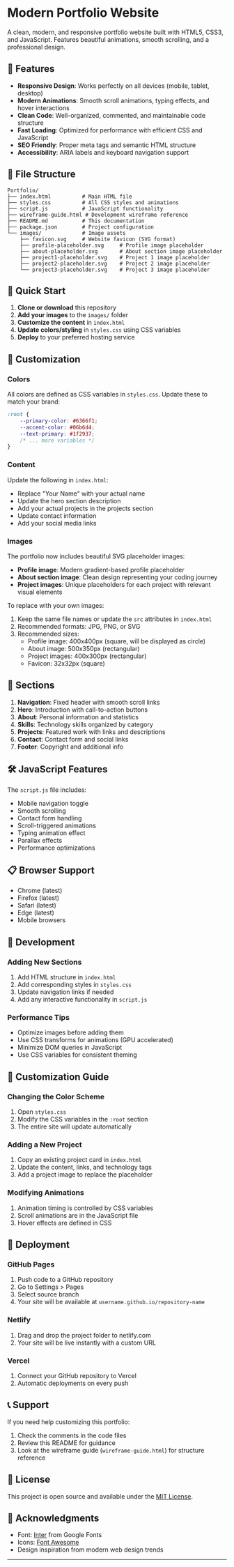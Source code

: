 # Modern Portfolio Website

A clean, modern, and responsive portfolio website built with HTML5, CSS3, and JavaScript. Features beautiful animations, smooth scrolling, and a professional design.

## 🌟 Features

- **Responsive Design**: Works perfectly on all devices (mobile, tablet, desktop)
- **Modern Animations**: Smooth scroll animations, typing effects, and hover interactions
- **Clean Code**: Well-organized, commented, and maintainable code structure
- **Fast Loading**: Optimized for performance with efficient CSS and JavaScript
- **SEO Friendly**: Proper meta tags and semantic HTML structure
- **Accessibility**: ARIA labels and keyboard navigation support

## 📁 File Structure

```
Portfolio/
├── index.html          # Main HTML file
├── styles.css          # All CSS styles and animations
├── script.js           # JavaScript functionality
├── wireframe-guide.html # Development wireframe reference
├── README.md           # This documentation
├── package.json        # Project configuration
└── images/             # Image assets
    ├── favicon.svg     # Website favicon (SVG format)
    ├── profile-placeholder.svg     # Profile image placeholder
    ├── about-placeholder.svg       # About section image placeholder
    ├── project1-placeholder.svg    # Project 1 image placeholder
    ├── project2-placeholder.svg    # Project 2 image placeholder
    └── project3-placeholder.svg    # Project 3 image placeholder
```

## 🚀 Quick Start

1. **Clone or download** this repository
2. **Add your images** to the `images/` folder
3. **Customize the content** in `index.html`
4. **Update colors/styling** in `styles.css` using CSS variables
5. **Deploy** to your preferred hosting service

## 🎨 Customization

### Colors
All colors are defined as CSS variables in `styles.css`. Update these to match your brand:

```css
:root {
    --primary-color: #6366f1;
    --accent-color: #06b6d4;
    --text-primary: #1f2937;
    /* ... more variables */
}
```

### Content
Update the following in `index.html`:
- Replace "Your Name" with your actual name
- Update the hero section description
- Add your actual projects in the projects section
- Update contact information
- Add your social media links

### Images
The portfolio now includes beautiful SVG placeholder images:
- **Profile image**: Modern gradient-based profile placeholder
- **About section image**: Clean design representing your coding journey
- **Project images**: Unique placeholders for each project with relevant visual elements

To replace with your own images:
1. Keep the same file names or update the `src` attributes in `index.html`
2. Recommended formats: JPG, PNG, or SVG
3. Recommended sizes:
   - Profile image: 400x400px (square, will be displayed as circle)
   - About image: 500x350px (rectangular)
   - Project images: 400x300px (rectangular)
   - Favicon: 32x32px (square)

## 📱 Sections

1. **Navigation**: Fixed header with smooth scroll links
2. **Hero**: Introduction with call-to-action buttons
3. **About**: Personal information and statistics
4. **Skills**: Technology skills organized by category
5. **Projects**: Featured work with links and descriptions
6. **Contact**: Contact form and social links
7. **Footer**: Copyright and additional info

## 🛠 JavaScript Features

The `script.js` file includes:
- Mobile navigation toggle
- Smooth scrolling
- Contact form handling
- Scroll-triggered animations
- Typing animation effect
- Parallax effects
- Performance optimizations

## 📋 Browser Support

- Chrome (latest)
- Firefox (latest)
- Safari (latest)
- Edge (latest)
- Mobile browsers

## 🔧 Development

### Adding New Sections
1. Add HTML structure in `index.html`
2. Add corresponding styles in `styles.css`
3. Update navigation links if needed
4. Add any interactive functionality in `script.js`

### Performance Tips
- Optimize images before adding them
- Use CSS transforms for animations (GPU accelerated)
- Minimize DOM queries in JavaScript
- Use CSS variables for consistent theming

## 📝 Customization Guide

### Changing the Color Scheme
1. Open `styles.css`
2. Modify the CSS variables in the `:root` section
3. The entire site will update automatically

### Adding a New Project
1. Copy an existing project card in `index.html`
2. Update the content, links, and technology tags
3. Add a project image to replace the placeholder

### Modifying Animations
1. Animation timing is controlled by CSS variables
2. Scroll animations are in the JavaScript file
3. Hover effects are defined in CSS

## 🚀 Deployment

### GitHub Pages
1. Push code to a GitHub repository
2. Go to Settings > Pages
3. Select source branch
4. Your site will be available at `username.github.io/repository-name`

### Netlify
1. Drag and drop the project folder to netlify.com
2. Your site will be live instantly with a custom URL

### Vercel
1. Connect your GitHub repository to Vercel
2. Automatic deployments on every push

## 📞 Support

If you need help customizing this portfolio:
1. Check the comments in the code files
2. Review this README for guidance
3. Look at the wireframe guide (`wireframe-guide.html`) for structure reference

## 📄 License

This project is open source and available under the [MIT License](LICENSE).

## 🙏 Acknowledgments

- Font: [Inter](https://fonts.google.com/specimen/Inter) from Google Fonts
- Icons: [Font Awesome](https://fontawesome.com/)
- Design inspiration from modern web design trends

---
